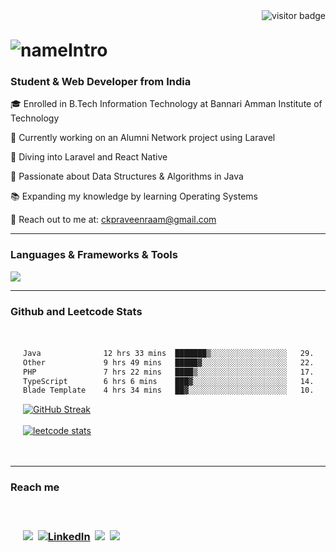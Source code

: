 <img align="right" src="https://visitor-badge.laobi.icu/badge?page_id=praveenraam.praveenraam" alt="visitor badge"/>
<br>
<h1 align="left" style="margin-top: 30px;">
    <img src="https://readme-typing-svg.demolab.com?font=Fira+Code&pause=1000&center=true&multiline=true&random=true&width=435&lines=Heyy!!+I'm+praveenraam&color=8892BF" alt="nameIntro" />
</h1>
<h3 align="left"><strong>Student & Web Developer from India</strong></h3>
<div align="left">
  <p>🎓 Enrolled in B.Tech Information Technology at Bannari Amman Institute of Technology</p>
  <p>🚀 Currently working on an Alumni Network project using Laravel</p>
  <p>🌟 Diving into Laravel and React Native</p>
  <p>🧠 Passionate about Data Structures & Algorithms in Java</p>
  <p>📚 Expanding my knowledge by learning Operating Systems</p>
  <p>📧 Reach out to me at: <a href="mailto:ckpraveenraam@gmail.com">ckpraveenraam@gmail.com</a></p>
</div>

<hr>

<h3 align="left"><strong>Languages & Frameworks & Tools</strong></h3>
<p align="left">
    <img src="https://skillicons.dev/icons?i=java,c,php,js,laravel,mysql,figma,vscode,postman,git,linux,leetcode&theme=light" />
</p>

<hr>
<h3 align="left"><strong>Github and Leetcode Stats </strong> </h3>

<div align="left" style="padding: 20px;">

<!--START_SECTION:waka-->

```txt
Java              12 hrs 33 mins  ███████▒░░░░░░░░░░░░░░░░░   29.30 %
Other             9 hrs 49 mins   █████▓░░░░░░░░░░░░░░░░░░░   22.93 %
PHP               7 hrs 22 mins   ████▒░░░░░░░░░░░░░░░░░░░░   17.22 %
TypeScript        6 hrs 6 mins    ███▓░░░░░░░░░░░░░░░░░░░░░   14.25 %
Blade Template    4 hrs 34 mins   ██▓░░░░░░░░░░░░░░░░░░░░░░   10.66 %
```

<!--END_SECTION:waka-->

<a href="https://github.com/praveenraam"><img src="https://github-readme-streak-stats.herokuapp.com?user=praveenraam&theme=dark&hide_border=true" alt="GitHub Streak" /></a><br><br>
<a href="https://leetcode.com/u/praveenraam/"><img src="https://leetcard.jacoblin.cool/praveenraam" alt="leetcode stats"></a>

</div>
<hr>
<h3>Reach me<h3>
<div align="left" style="padding: 20px;">

<a href="mailto:ckpraveenraam@gmail.com"><img src="https://skillicons.dev/icons?i=gmail&theme=light"></a>&nbsp;
<a href="https://www.linkedin.com/in/praveenraam/"><img src="https://skillicons.dev/icons?i=linkedin&theme=light" alt="LinkedIn" /></a>&nbsp;
<a href="https://github.com/praveenraam"><img src="https://skillicons.dev/icons?i=github&theme=light"></a>&nbsp;
<a href="https://www.instagram.com/praveen.raam_/"><img src="https://skillicons.dev/icons?i=instagram&theme=light"></a>&nbsp;


</div>